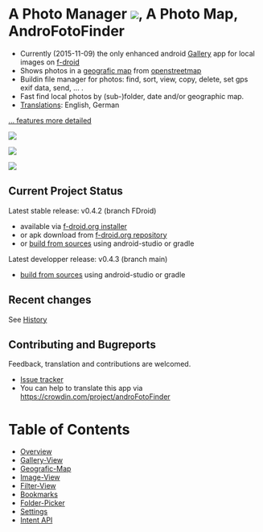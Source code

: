 # A Photo Manager ![](https://raw.githubusercontent.com/k3b/AndroFotoFinder/master/app/src/main/res/drawable-hdpi/foto_gallery.png), A Photo Map, AndroFotoFinder

* Currently (2015-11-09) the only enhanced android [Gallery](https://github.com/k3b/AndroFotoFinder/wiki/Gallery-View) app for local images on [f-droid](https://f-droid.org/)
* Shows photos in a [geografic map](https://github.com/k3b/AndroFotoFinder/wiki/geographic-map) from [openstreetmap](http://www.openstreetmap.org)
* Buildin file manager for photos: find, sort, view, copy, delete, set gps exif data, send, ... .
* Fast find local photos by (sub-)folder, date and/or geographic map.
* [Translations](https://crowdin.com/project/androFotoFinder): English, German 

[... features more detailed](https://github.com/k3b/AndroFotoFinder/wiki/features)

![](https://raw.githubusercontent.com/k3b/AndroFotoFinder/master/wiki/png/SelectArea.png)

![](https://raw.githubusercontent.com/k3b/AndroFotoFinder/master/wiki/png/Gallery.png)

![](https://raw.githubusercontent.com/k3b/AndroFotoFinder/master/wiki/png/FolderPicker.png)

## Current Project Status
Latest stable release: v0.4.2 (branch FDroid)

* available via [f-droid.org installer](https://f-droid.org/) 
* or apk download from [f-droid.org repository](https://f-droid.org/repository/browse/?fdid=de.k3b.android.androFotoFinder)
* or [build from sources](https://github.com/k3b/AndroFotoFinder/tree/FDroid) using android-studio or gradle

Latest developper release: v0.4.3 (branch main)

* [build from sources](https://github.com/k3b/AndroFotoFinder/tree/master) using android-studio or gradle

## Recent changes

See [History](https://github.com/k3b/AndroFotoFinder/wiki/History)

## Contributing and Bugreports

Feedback, translation and contributions are welcomed. 

* [Issue tracker](https://github.com/k3b/AndroFotoFinder/issues)
* You can help to translate this app via https://crowdin.com/project/androFotoFinder

# Table of Contents

* [Overview](https://github.com/k3b/AndroFotoFinder/wiki/features)
* [Gallery-View](https://github.com/k3b/AndroFotoFinder/wiki/Gallery-View)
* [Geografic-Map](https://github.com/k3b/AndroFotoFinder/wiki/geographic-map)
* [Image-View](https://github.com/k3b/AndroFotoFinder/wiki/Image-View)
* [Filter-View](https://github.com/k3b/AndroFotoFinder/wiki/Filter-View)
* [Bookmarks](https://github.com/k3b/AndroFotoFinder/wiki/Bookmarks)
* [Folder-Picker](https://github.com/k3b/AndroFotoFinder/wiki/Folder-Picker)
* [Settings](https://github.com/k3b/AndroFotoFinder/wiki/settings)
* [Intent API](https://github.com/k3b/AndroFotoFinder/wiki/intentapi)
